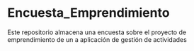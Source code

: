 # Encuesta_Emprendimiento
Este repositorio almacena una encuesta sobre el proyecto de emprendimiento de un a aplicación de gestión de actividades
